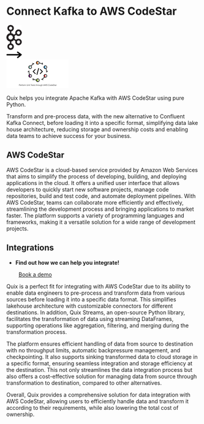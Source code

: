 # Connect Kafka to AWS CodeStar

<div class="connect-images cards blog-grid-card" markdown>
<div>
<img src="../images/kafka_logo.png" width="40px" />
</div>
<div>
<img src="../images/arrow.svg" width="40px" />
</div>
<div>
<img src="./images/aws-codestar_1.jpg" />
</div>
</div>

Quix helps you integrate Apache Kafka with AWS CodeStar using pure Python.

Transform and pre-process data, with the new alternative to Confluent Kafka Connect, before loading it into a specific format, simplifying data lake house architecture, reducing storage and ownership costs and enabling data teams to achieve success for your business.

## AWS CodeStar

AWS CodeStar is a cloud-based service provided by Amazon Web Services that aims to simplify the process of developing, building, and deploying applications in the cloud. It offers a unified user interface that allows developers to quickly start new software projects, manage code repositories, build and test code, and automate deployment pipelines. With AWS CodeStar, teams can collaborate more efficiently and effectively, streamlining the development process and bringing applications to market faster. The platform supports a variety of programming languages and frameworks, making it a versatile solution for a wide range of development projects.

## Integrations

<div class="grid cards" markdown>

- __Find out how we can help you integrate!__

    <a class="md-button md-button--primary" href="https://share.hsforms.com/1iW0TmZzKQMChk0lxd_tGiw4yjw2?__hstc=175542013.2303933fbd746c0ac86d9ccbe9bc9100.1728383268831.1729603416735.1729620918855.31&__hssc=175542013.1.1729620918855&__hsfp=2132701734" target="_blank" style="margin:.5rem;">Book a demo</a>

</div>


Quix is a perfect fit for integrating with AWS CodeStar due to its ability to enable data engineers to pre-process and transform data from various sources before loading it into a specific data format. This simplifies lakehouse architecture with customizable connectors for different destinations. In addition, Quix Streams, an open-source Python library, facilitates the transformation of data using streaming DataFrames, supporting operations like aggregation, filtering, and merging during the transformation process. 

The platform ensures efficient handling of data from source to destination with no throughput limits, automatic backpressure management, and checkpointing. It also supports sinking transformed data to cloud storage in a specific format, ensuring seamless integration and storage efficiency at the destination. This not only streamlines the data integration process but also offers a cost-effective solution for managing data from source through transformation to destination, compared to other alternatives.

Overall, Quix provides a comprehensive solution for data integration with AWS CodeStar, allowing users to efficiently handle data and transform it according to their requirements, while also lowering the total cost of ownership.

